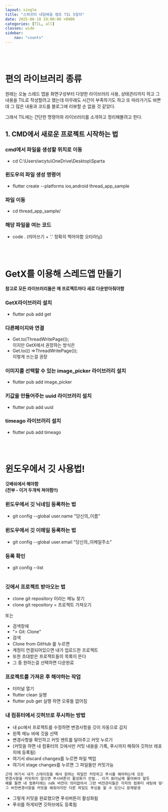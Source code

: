 ```yaml
---
layout: single
title: "스파르타 내일배움 캠프 TIL 5일차"
date: 2025-06-18 19:00:00 +0900
categories: [TIL, all]
classes: wide
sidebar:
    nav: "counts"
---
```

<br><br>
# 편의 라이브러리 종류

원래는 오늘 스레드 앱을 화면구성부터 다양한 라이브러리 사용, 상태관리까지 하고 그 내용을
TIL로 작성할려고 했는데 아무래도 시간이 부족하기도 하고 또 따라가기도 바쁜데 그 많은 내용과 코드를
블로그에 리뷰할 순 없을 것 같았다.

그래서 TIL에는 간단한 명령어와 라이브러리를 소개하고 정리해볼려고 한다.

## 1. CMD에서 새로운 프로젝트 시작하는 법

### cmd에서 파일을 생성할 위치로 이동
- cd C:\Users\wcytu\OneDrive\Desktop\Sparta

### 윈도우의 파일 생성 명령어
- flutter create --platforms ios,android thread_app_sample

### 파일 이동
- cd thread_app_sample/

### 해당 파일을 여는 코드
- code . (띄어쓰기 + '.' 정확히 찍어야함 오타아님)


<br><br>



# GetX를 이용해 스레드앱 만들기

**참고로 모든 라이브러리들은 매 프로젝트마다 새로 다운받아줘야함**

### GetX라이브러리 설치

- flutter pub add get

### 다른페이지와 연결

- Get.to(ThreadWritePage());  
이지만 GetX에서 권장하는 방식은
- Get.to(() =>ThreadWritePage());  
이렇게 쓰는걸 권장

### 이미지를 선택할 수 있는 image_picker 라이브러리 설치
- flutter pub add image_picker

### 키값을 만들어주는 uuid 라이브러리 설치
- flutter pub add uuid

### timeago 라이브러리 설치
- flutter pub add timeago

<br><br>

# 윈도우에서 깃 사용법!

**깃배쉬에서 해야함**  
**(전부 - 이거 두개씩 쳐야함!!)**
  
### 윈도우에서 깃 닉네임 등록하는 법
- git config --global user.name "당신의_이름"

### 윈도우에서 깃 이메일 등록하는 법
- git config --global user.email "당신의_이메일주소"

### 등록 확인
- git config --list
<br><br>
### 깃에서 프로젝트 받아오는 법

- clone git repository 이라는 메뉴 찾기
- clone git repository = 프로젝트 가져오기

또는

- 검색창에
- "> Git: Clone"
- 검색
- Clone from GitHub 를 누르면
- 계정이 연결되어있으면 내가 업로드한 프로젝트
- 또한 초대받은 프로젝트들의 목록이 뜬다
- 그 중 원하는걸 선택하면 다운완료

### 프로젝트를 가져온 후 해야하는 작업
- 터미널 열기
- flutter clean 실행
- flutter pub get 실행
하면 오류들 없어짐

### 내 컴퓨터에서 깃허브로 푸시하는 방법

- 내 pc에서 프로젝트를 수정하면 변경사항을 깃이 자동으로 감지
- 왼쪽 메뉴 바에 깃을 선택
- 변경사항을 확인하고 커밋 멘트를 달아주고 커밋 누르기
- (커밋을 하면 내 컴퓨터의 깃에서만 커밋 내용을 기록, 푸시까지 해줘야 깃허브 레포지에 등록됨)
- 여기서 discard changes를 누르면 파일 백업
- 여기서 stage changes를 누르면 그 파일들만 커밋가능
```txt
근데 여기서 내가 스테이징을 해서 원하는 파일만 커밋하고 푸시를 해야하는데 모든
변경사항을 커밋하지 않으면 푸시버튼이 활성화가 안됨.. 이거 튜터님께 물어봐야 할듯
예를 들면 내 컴퓨터에는 ndk 버전이 의미없어서 그런 버전관리들은 각자의 컴퓨터 세팅에 맞춰야하는데,
그 버전변경사항을 커밋을 해줘야지만 다른 파일도 푸싱을 할 수 있으니 문제발생
```
- 그렇게 커밋을 완료했으면 푸쉬버튼이 활성화됨
- 푸쉬를 하게되면 깃허브에도 등록됨
